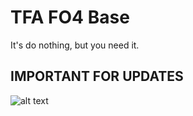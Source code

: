 # TFA FO4 Base
 It's do nothing, but you need it.

## IMPORTANT FOR UPDATES
![alt text](https://i.imgur.com/wBAscZ9.png) 
